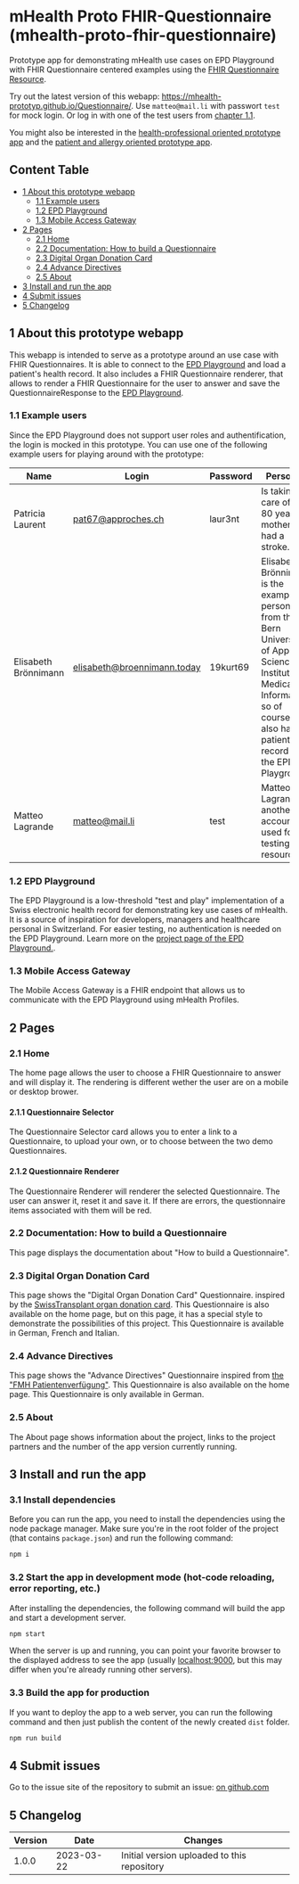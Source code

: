 # mHealth Proto FHIR-Questionnaire (mhealth-proto-fhir-questionnaire)

Prototype app for demonstrating mHealth use cases on EPD Playground with FHIR Questionnaire centered examples using the [FHIR Questionnaire Resource](https://hl7.org/fhir/r4b/questionnaire.html).

Try out the latest version of this webapp: https://mhealth-prototyp.github.io/Questionnaire/.
Use `matteo@mail.li` with passwort `test` for mock login. Or log in with one of the test users from [chapter 1.1](#1.1-example-users).

You might also be interested in the [health-professional oriented prototype app](https://github.com/mHealth-Prototyp/Basic-Prototyp) and the [patient and allergy oriented prototype app](https://github.com/mHealth-Prototyp/Allergy).

## Content Table

- [1 About this prototype webapp](#1-about-this-prototype-webapp)
  - [1.1 Example users](#1.1-example-users)
  - [1.2 EPD Playground](#1.3-epd-playground)
  - [1.3 Mobile Access Gateway](#1.4-mobile-access-gateway)
- [2 Pages](#2-pages)
  - [2.1 Home](#21-home)
  - [2.2 Documentation: How to build a Questionnaire](#22-documentation-how-to-build-a-questionnaire)
  - [2.3 Digital Organ Donation Card](#23-digital-organ-donation-card)
  - [2.4 Advance Directives](#24-advance-directives)
  - [2.5 About](#25-about)
- [3 Install and run the app](#3-install-and-run-the-app)
- [4 Submit issues](#4-submit-issues)
- [5 Changelog](#5-changelog)

## 1 About this prototype webapp

This webapp is intended to serve as a prototype around an use case with FHIR Questionnaires. It is able to connect to the [EPD Playground](#1.3-epd-playground) and load a patient's health record. It also includes a FHIR Questionnaire renderer, that allows to render a FHIR Questionnaire for the user to answer and save the QuestionnaireResponse to the [EPD Playground](#1.3-epd-playground).

### 1.1 Example users

Since the EPD Playground does not support user roles and authentification, the login is mocked in this prototype. You can use one of the following example users for playing around with the prototype:

<!-- prettier-ignore -->
|  Name                |  Login             |  Password  |  Personas  |
| -------------------- | ------------------ | ---------- | ---------- |
| Patricia Laurent     | pat67@approches.ch | laur3nt    | Is taking care of her 80 year old mother that had a stroke. |
| Elisabeth Brönnimann | elisabeth@broennimann.today | 19kurt69 | Elisabeth Brönnimann is the example persona from the Bern University of Applied Sciences Institute for Medical Informatics, so of course she also has a patient record on the EPD Playground.                                                                                                                                                                          |
| Matteo Lagrande      | matteo@mail.li  | test | Matteo Lagrande is another account used for testing resources.|

### 1.2 EPD Playground

The EPD Playground is a low-threshold "test and play" implementation of a Swiss electronic health record for demonstrating key use cases of mHealth. It is a source of inspiration for developers, managers and healthcare personal in Switzerland. For easier testing, no authentication is needed on the EPD Playground. Learn more on the [project page of the EPD Playground.](https://epdplayground.ch/index.php?title=Main_Page).

### 1.3 Mobile Access Gateway

The Mobile Access Gateway is a FHIR endpoint that allows us to communicate with the EPD Playground using mHealth Profiles.

## 2 Pages

### 2.1 Home

The home page allows the user to choose a FHIR Questionnaire to answer and will display it. The rendering is different wether the user are on a mobile or desktop brower.

#### 2.1.1 Questionnaire Selector

The Questionnaire Selector card allows you to enter a link to a Questionnaire, to upload your own, or to choose between the two demo Questionnaires.

#### 2.1.2 Questionnaire Renderer

The Questionnaire Renderer will renderer the selected Questionnaire. The user can answer it, reset it and save it. If there are errors, the questionnaire items associated with them will be red.

### 2.2 Documentation: How to build a Questionnaire

This page displays the documentation about "How to build a Questionnaire".

### 2.3 Digital Organ Donation Card

This page shows the "Digital Organ Donation Card" Questionnaire. inspired by the [SwissTransplant organ donation card](https://www.leben-ist-teilen.ch/spendekarte-ausfullen/). This Questionnaire is also available on the home page, but on this page, it has a special style to demonstrate the possibilities of this project. This Questionnaire is available in German, French and Italian.

### 2.4 Advance Directives

This page shows the "Advance Directives" Questionnaire inspired from [the "FMH Patientenverfügung"](https://www.fmh.ch/files/pdf27/fmh-patientenverfuegung-detailliert-de.pdf). This Questionnaire is also available on the home page. This Questionnaire is only available in German.

### 2.5 About

The About page shows information about the project, links to the project partners and the number of the app version currently running.

## 3 Install and run the app

### 3.1 Install dependencies

Before you can run the app, you need to install the dependencies using the node package manager. Make sure you're in the root folder of the project (that contains `package.json`) and run the following command:

```bash
npm i
```

### 3.2 Start the app in development mode (hot-code reloading, error reporting, etc.)

After installing the dependencies, the following command will build the app and start a development server.

```bash
npm start
```

When the server is up and running, you can point your favorite browser to the displayed address to see the app (usually [localhost:9000](http://localhost:9000), but this may differ when you're already running other servers).

### 3.3 Build the app for production

If you want to deploy the app to a web server, you can run the following command and then just publish the content of the newly created `dist` folder.

```bash
npm run build
```

## 4 Submit issues

Go to the issue site of the repository to submit an issue: [on github.com](https://github.com/mHealth-Prototyp/Questionnaire/issues)

## 5 Changelog

| Version | Date       | Changes                                     |
| ------- | ---------- | ------------------------------------------- |
| 1.0.0   | 2023-03-22 | Initial version uploaded to this repository |
